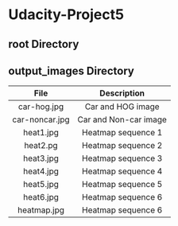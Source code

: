# Udacity-Project5

## root Directory
## output_images Directory
| File        | Description   | 
|:-------------:|:-------------:| 
|car-hog.jpg    | Car and HOG image     | 
|car-noncar.jpg  | Car and Non-car image  |
|heat1.jpg     | Heatmap sequence 1     |
|heat2.pg     | Heatmap sequence 2     |
|heat3.jpg     | Heatmap sequence 3     |
|heat4.jpg     | Heatmap sequence 4     |
|heat5.jpg     | Heatmap sequence 5    |
|heat6.jpg     | Heatmap sequence 6     |
|heatmap.jpg     | Heatmap sequence 6     |

